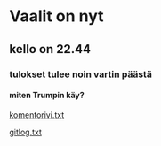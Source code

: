 # Vaalit on nyt
## kello on 22.44
### tulokset tulee noin vartin päästä
#### miten Trumpin käy?

[komentorivi.txt](https://github.com/jussico/ot-harjoitustyo/blob/master/laskarit/viikko1/komentorivi.txt)

[gitlog.txt](https://github.com/jussico/ot-harjoitustyo/blob/master/laskarit/viikko1/gitlog.txt)
